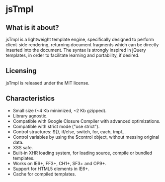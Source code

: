 # jsTmpl

## What is it about?

jsTmpl is a lightweight template engine, specifically designed to perform client-side rendering, returning document fragments which can be directly inserted into the document. The syntax is strongly inspired in jQuery templates, in order to facilitate learning and portability, if desired.


## Licensing

jsTmpl is released under the MIT license.

## Characteristics

 * Small size (~4 Kb minimized, ~2 Kb gzipped).
 * Library agnostic.
 * Compatible with Google Closure Compiler with advanced optimizations.
 * Compatible with strict mode ("use strict").
 * Control structures: ${}, if/else, switch, for, each, tmpl...
 * Control variables by using the $control object, without messing original data.
 * XSS safe.
 * Built-in XHR loading system, for loading source, compile or bundled templates.
 * Works on IE6+, FF3+, CH1+, SF3+ and OP9+.
 * Support for HTML5 elements in IE6+.
 * Cache for compiled templates.